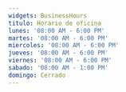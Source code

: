 ```yaml
---
widgets: BusinessHours
titulo: Horario de oficina
lunes: '08:00 AM - 6:00 PM'
martes: '08:00 AM - 6:00 PM'
miercoles: '08:00 AM - 6:00 PM'
jueves: '08:00 AM - 6:00 PM'
viernes: '08:00 AM - 6:00 PM'
sabado: '08:00 AM - 1:00 PM'
domingo: Cerrado
---
```


